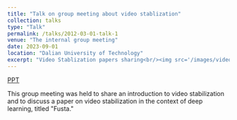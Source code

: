```yaml
---
title: "Talk on group meeting about video stablization"
collection: talks
type: "Talk"
permalink: /talks/2012-03-01-talk-1
venue: "The internal group meeting"
date: 2023-09-01
location: "Dalian University of Technology"
excerpt: "Video Stablization papers sharing<br/><img src='/images/videostab.png'>"
---
```


[PPT](https://cyfedu-dlut.github.io/PersonalWeb/PPT/videostab.pdf)

This group meeting was held to share an introduction to video stabilization and to discuss a paper on video stabilization in the context of deep learning, titled "Fusta."

